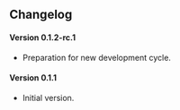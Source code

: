 ## Changelog

#### Version 0.1.2-rc.1
* Preparation for new development cycle.

#### Version 0.1.1
* Initial version.
